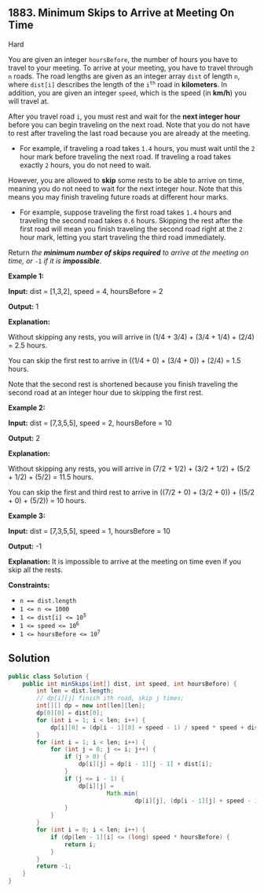 ## 1883\. Minimum Skips to Arrive at Meeting On Time

Hard

You are given an integer `hoursBefore`, the number of hours you have to travel to your meeting. To arrive at your meeting, you have to travel through `n` roads. The road lengths are given as an integer array `dist` of length `n`, where `dist[i]` describes the length of the <code>i<sup>th</sup></code> road in **kilometers**. In addition, you are given an integer `speed`, which is the speed (in **km/h**) you will travel at.

After you travel road `i`, you must rest and wait for the **next integer hour** before you can begin traveling on the next road. Note that you do not have to rest after traveling the last road because you are already at the meeting.

*   For example, if traveling a road takes `1.4` hours, you must wait until the `2` hour mark before traveling the next road. If traveling a road takes exactly `2` hours, you do not need to wait.

However, you are allowed to **skip** some rests to be able to arrive on time, meaning you do not need to wait for the next integer hour. Note that this means you may finish traveling future roads at different hour marks.

*   For example, suppose traveling the first road takes `1.4` hours and traveling the second road takes `0.6` hours. Skipping the rest after the first road will mean you finish traveling the second road right at the `2` hour mark, letting you start traveling the third road immediately.

Return _the **minimum number of skips required** to arrive at the meeting on time, or_ `-1` _if it is **impossible**_.

**Example 1:**

**Input:** dist = [1,3,2], speed = 4, hoursBefore = 2

**Output:** 1

**Explanation:**

Without skipping any rests, you will arrive in (1/4 + 3/4) + (3/4 + 1/4) + (2/4) = 2.5 hours.

You can skip the first rest to arrive in ((1/4 + 0) + (3/4 + 0)) + (2/4) = 1.5 hours.

Note that the second rest is shortened because you finish traveling the second road at an integer hour due to skipping the first rest. 

**Example 2:**

**Input:** dist = [7,3,5,5], speed = 2, hoursBefore = 10

**Output:** 2

**Explanation:**

Without skipping any rests, you will arrive in (7/2 + 1/2) + (3/2 + 1/2) + (5/2 + 1/2) + (5/2) = 11.5 hours.

You can skip the first and third rest to arrive in ((7/2 + 0) + (3/2 + 0)) + ((5/2 + 0) + (5/2)) = 10 hours. 

**Example 3:**

**Input:** dist = [7,3,5,5], speed = 1, hoursBefore = 10

**Output:** -1

**Explanation:** It is impossible to arrive at the meeting on time even if you skip all the rests. 

**Constraints:**

*   `n == dist.length`
*   `1 <= n <= 1000`
*   <code>1 <= dist[i] <= 10<sup>5</sup></code>
*   <code>1 <= speed <= 10<sup>6</sup></code>
*   <code>1 <= hoursBefore <= 10<sup>7</sup></code>

## Solution

```java
public class Solution {
    public int minSkips(int[] dist, int speed, int hoursBefore) {
        int len = dist.length;
        // dp[i][j] finish ith road, skip j times;
        int[][] dp = new int[len][len];
        dp[0][0] = dist[0];
        for (int i = 1; i < len; i++) {
            dp[i][0] = (dp[i - 1][0] + speed - 1) / speed * speed + dist[i];
        }
        for (int i = 1; i < len; i++) {
            for (int j = 0; j <= i; j++) {
                if (j > 0) {
                    dp[i][j] = dp[i - 1][j - 1] + dist[i];
                }
                if (j <= i - 1) {
                    dp[i][j] =
                            Math.min(
                                    dp[i][j], (dp[i - 1][j] + speed - 1) / speed * speed + dist[i]);
                }
            }
        }
        for (int i = 0; i < len; i++) {
            if (dp[len - 1][i] <= (long) speed * hoursBefore) {
                return i;
            }
        }
        return -1;
    }
}
```